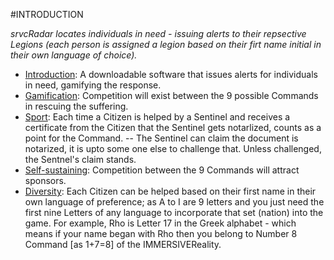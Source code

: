 #INTRODUCTION

_srvcRadar locates individuals in need - issuing alerts to their repsective Legions (each person is assigned a legion based on their firt name initial in their own language of choice)._

- [Introduction](): A downloadable software that issues alerts for individuals in need, gamifying the response.
- [Gamification](): Competition will exist between the 9 possible Commands in rescuing the suffering.
- [Sport](): Each time a Citizen is helped by a Sentinel and receives a certificate from the Citizen that the Sentinel gets notarlized, counts as a point for the Command.
-- The Sentinel can claim the document is notarized, it is upto some one else to challenge that. Unless challenged, the Sentnel's claim stands.
- [Self-sustaining](): Competition between the 9 Commands will attract sponsors.
- [Diversity](): Each Citizen can be helped based on their first name in their own language of preference; as A to I are 9 letters and you just need the first nine Letters of any language to incorporate that set (nation) into the game. For example, Rho is Letter 17 in the Greek alphabet - which means if your name began with Rho then you belong to Number 8 Command [as 1+7=8] of the IMMERSIVEReality.



